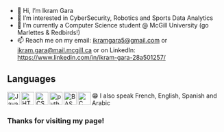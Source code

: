 - 👋 Hi, I’m Ikram Gara
- 👀 I’m interested in CyberSecurity, Robotics and Sports Data Analytics
- 🌱 I’m currently a Computer Science student @ McGill University (go Marlettes & Redbirds!)
- 📫 Reach me on my email: ikramgara5@gmail.com or ikram.gara@mail.mcgill.ca
  or on LinkedIn: https://www.linkedin.com/in/ikram-gara-28a501257/
## Languages
<img align= "left" alt="Java" width="30px" style="padding-rigth:10px;" src="https://cdn.jsdelivr.net/gh/devicons/devicon/icons/java/java-original.svg">
<img align= "left" alt="HTML" width="30px" style="padding-rigth:10px;" src="https://cdn.jsdelivr.net/gh/devicons/devicon/icons/html5/html5-plain.svg">
<img align= "left" alt="CSS" width="30px" style="padding-rigth:10px;" src="https://cdn.jsdelivr.net/gh/devicons/devicon/icons/css3/css3-plain.svg">
<img align= "left" alt="python" width="30px" style="padding-rigth:10px;" src="https://cdn.jsdelivr.net/gh/devicons/devicon/icons/python/python-plain.svg">
<img align= "left" alt="BASH" width="30px" style="padding-rigth:10px;" src="https://cdn.jsdelivr.net/gh/devicons/devicon/icons/bash/bash-original.svg">
<img align= "left" alt="C" width="30px" style="padding-rigth:10px;" src="https://uxwing.com/wp-content/themes/uxwing/download/brands-and-social-media/c-program-icon.png">
 😁 I also speak French, English, Spanish and Arabic <br />




### Thanks for visiting my page!


<!---
Garaii/Garaii is a ✨ special ✨ repository because its `README.md` (this file) appears on your GitHub profile.
You can click the Preview link to take a look at your changes.
--->
